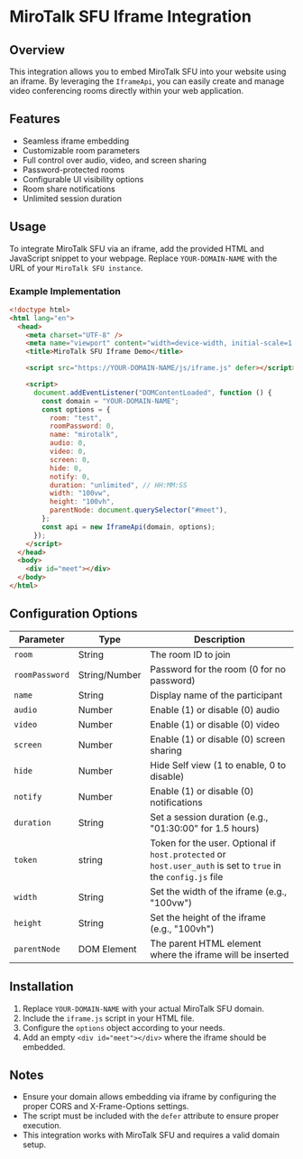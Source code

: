 # MiroTalk SFU Iframe Integration

## Overview

This integration allows you to embed MiroTalk SFU into your website using an iframe. By leveraging the `IframeApi`, you can easily create and manage video conferencing rooms directly within your web application.

## Features

- Seamless iframe embedding
- Customizable room parameters
- Full control over audio, video, and screen sharing
- Password-protected rooms
- Configurable UI visibility options
- Room share notifications
- Unlimited session duration

## Usage

To integrate MiroTalk SFU via an iframe, add the provided HTML and JavaScript snippet to your webpage. Replace `YOUR-DOMAIN-NAME` with the URL of your `MiroTalk SFU instance`.

### Example Implementation

```html
<!doctype html>
<html lang="en">
  <head>
    <meta charset="UTF-8" />
    <meta name="viewport" content="width=device-width, initial-scale=1.0" />
    <title>MiroTalk SFU Iframe Demo</title>

    <script src="https://YOUR-DOMAIN-NAME/js/iframe.js" defer></script>

    <script>
      document.addEventListener("DOMContentLoaded", function () {
        const domain = "YOUR-DOMAIN-NAME";
        const options = {
          room: "test",
          roomPassword: 0,
          name: "mirotalk",
          audio: 0,
          video: 0,
          screen: 0,
          hide: 0,
          notify: 0,
          duration: "unlimited", // HH:MM:SS
          width: "100vw",
          height: "100vh",
          parentNode: document.querySelector("#meet"),
        };
        const api = new IframeApi(domain, options);
      });
    </script>
  </head>
  <body>
    <div id="meet"></div>
  </body>
</html>
```

## Configuration Options

| Parameter      | Type          | Description                                                                                                   |
| -------------- | ------------- | ------------------------------------------------------------------------------------------------------------- |
| `room`         | String        | The room ID to join                                                                                           |
| `roomPassword` | String/Number | Password for the room (0 for no password)                                                                     |
| `name`         | String        | Display name of the participant                                                                               |
| `audio`        | Number        | Enable (1) or disable (0) audio                                                                               |
| `video`        | Number        | Enable (1) or disable (0) video                                                                               |
| `screen`       | Number        | Enable (1) or disable (0) screen sharing                                                                      |
| `hide`         | Number        | Hide Self view (1 to enable, 0 to disable)                                                                    |
| `notify`       | Number        | Enable (1) or disable (0) notifications                                                                       |
| `duration`     | String        | Set a session duration (e.g., "01:30:00" for 1.5 hours)                                                       |
| `token`        | string        | Token for the user. Optional if `host.protected` or `host.user_auth` is set to `true` in the `config.js` file |
| `width`        | String        | Set the width of the iframe (e.g., "100vw")                                                                   |
| `height`       | String        | Set the height of the iframe (e.g., "100vh")                                                                  |
| `parentNode`   | DOM Element   | The parent HTML element where the iframe will be inserted                                                     |

## Installation

1. Replace `YOUR-DOMAIN-NAME` with your actual MiroTalk SFU domain.
2. Include the `iframe.js` script in your HTML file.
3. Configure the `options` object according to your needs.
4. Add an empty `<div id="meet"></div>` where the iframe should be embedded.

## Notes

- Ensure your domain allows embedding via iframe by configuring the proper CORS and X-Frame-Options settings.
- The script must be included with the `defer` attribute to ensure proper execution.
- This integration works with MiroTalk SFU and requires a valid domain setup.
